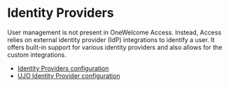 # Identity Providers

User management is not present in OneWelcome Access. Instead, Access relies on external identity provider (IdP) integrations to
identify a user. It offers built-in support for various identity providers and also allows for the custom integrations.

* [Identity Providers configuration](identity-providers.md)
* [UJO Identity Provider configuration](ujo-integration.md)